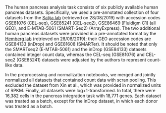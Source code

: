 The human pancreas analysis task consists of six publicly available human pancreas datasets. 
Specifically, we used a pre-annotated collection of four datasets from the [Satija lab](https://satijalab.org/seurat/v3.0/integration.html) 
(retrieved on 28/08/2019) with accession codes GSE81076 (CEL-seq), 
GSE85241 (CEL-seq2), GSE86469 (Fluidigm C1) (all GEO), and E-MTAB-5061 (SMART-Seq2) (ArrayExpress). 
The two additional human pancreas datasets were provided in a pre-annotated format by the 
[Hemberg lab](https://hemberg-lab.github.io/scRNA.seq.datasets/human/pancreas/) (retrieved on 28/08/2019); 
their GEO accession codes are GSE84133 (inDrop) and GSE81608 (SMARTer). 
It should be noted that only the SMARTseq2 (E-MTAB-5061) and the inDrop (GSE84133) datasets contained integer count data, 
whereas the CEL-seq (GSE81076) and CEL-seq2 (GSE85241) datasets were adjusted by the authors to represent count-like data. 

In the preprocessing and normalization notebooks, we merged and jointly normalized all datasets that contained count data with scran pooling. 
This excluded the dataset from Xin et al., which was provided in normalized units of RPKM. Finally, all datasets were log+1-transformed. 
In total, there were 16,382 cells in the pancreas integration task with 18,771 genes. 
Each dataset was treated as a batch, except for the inDrop dataset, in which each donor was treated as a batch.
